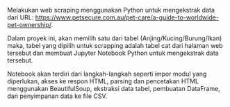 Melakukan web scraping menggunakan Python untuk mengekstrak data dari URL: https://www.petsecure.com.au/pet-care/a-guide-to-worldwide-pet-ownership/.

Dalam proyek ini, akan memilih satu dari tabel (Anjing/Kucing/Burung/Ikan) maka, tabel yang dipilih untuk scrapping adalah tabel cat dari halaman web tersebut dan membuat Jupyter Notebook Python untuk mengekstrak data tersebut.

Notebook akan terdiri dari langkah-langkah seperti impor modul yang diperlukan, akses ke respon HTML, parsing dan pencetakan HTML menggunakan BeautifulSoup, ekstraksi data tabel, pembuatan DataFrame, dan penyimpanan data ke file CSV.
